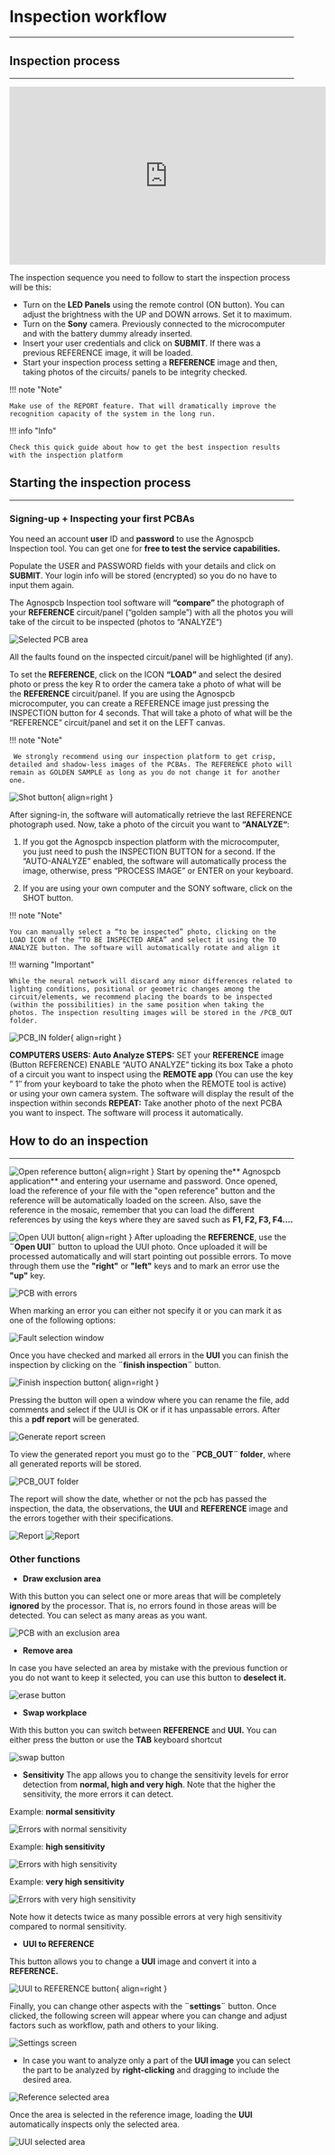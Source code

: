 # **Inspection workflow**
___

## **Inspection process**
___

<iframe width="560" height="315" src="https://www.youtube.com/embed/swKwjGZ7zQw" frameborder="0" allow="accelerometer; autoplay; encrypted-media; gyroscope; picture-in-picture" allowfullscreen></iframe>

The inspection sequence you need to follow to start the inspection process will be this:

- Turn on the **LED Panels** using the remote control (ON button). You can adjust the brightness with the UP and DOWN arrows. Set it to maximum.
- Turn on the **Sony** camera. Previously connected to the microcomputer and with the battery dummy already inserted.
- Insert your user credentials and click on **SUBMIT**. If there was a previous REFERENCE image, it will be loaded.
- Start your inspection process setting a **REFERENCE** image and then, taking photos of the circuits/ panels to be integrity checked.

!!! note "Note"

    Make use of the REPORT feature. That will dramatically improve the recognition capacity of the system in the long run.

!!! info "Info"

    Check this quick guide about how to get the best inspection results with the inspection platform


## **Starting the inspection process**
___

### **Signing-up + Inspecting your first PCBAs**

You need an account **user** ID and **password** to use the Agnospcb Inspection tool. You can get one for **free to test the service capabilities​.**

Populate the USER and PASSWORD fields with your details and click on **SUBMIT**. Your login info will be stored (encrypted) so you do no have to input them again.

The Agnospcb Inspection tool software will **“compare”** the photograph of your **REFERENCE** circuit/panel (“golden sample”) with all the photos you will take of the circuit to be inspected (photos to “ANALYZE“)

![Selected PCB area](assets/image.png)

All the faults found on the inspected circuit/panel will be highlighted (if any).

To set the **REFERENCE**, click on the ICON **“LOAD”** and select the desired photo or press the key R to order the camera take a photo of what will be the **REFERENCE** circuit/panel. If you are using the Agnospcb microcomputer, you can create a REFERENCE image just pressing the INSPECTION button for 4 seconds. That will take a photo of what will be the “REFERENCE” circuit/panel and set it on the LEFT canvas. 

!!! note "Note"

     We strongly recommend using our inspection platform to get crisp, detailed and shadow-less images of the PCBAs. The REFERENCE photo will remain as GOLDEN SAMPLE as long as you do not change it for another one. 

![Shot button](assets/shot-button.PNG){ align=right }

After signing-in, the software will automatically retrieve the last REFERENCE photograph used. Now, take a photo of the circuit you want to **“ANALYZE“**: 

1) If you got the Agnospcb inspection platform with the microcomputer, you just need to push the INSPECTION BUTTON for a second. If the “AUTO-ANALYZE” enabled, the software will automatically process the image, otherwise, press “PROCESS IMAGE” or ENTER on your keyboard. 

2) If you are using your own computer and the SONY software, click on the SHOT button.


!!! note "Note"

    You can manually select a “to be inspected” photo, clicking on the LOAD ICON of the “TO BE INSPECTED AREA” and select it using the TO ANALYZE button. The software will automatically rotate and align it

!!! warning "Important"

    While the neural network will discard any minor differences related to lighting conditions, positional or geometric changes among the circuit/elements, we recommend placing the boards to be inspected (within the possibilities) in the same position when taking the photos. The inspection resulting images will be stored in the /PCB_OUT folder.

![PCB_IN folder](assets/111.PNG){ align=right }

**COMPUTERS USERS: Auto Analyze STEPS:**
SET your **REFERENCE** image (Button REFERENCE)
ENABLE “AUTO ANALYZE” ticking its box
Take a photo of a circuit you want to inspect using the **REMOTE app** (You can use the key ” 1″ from your keyboard to take the photo when the REMOTE tool is active) or using your own camera system.
The software will display the result of the inspection within seconds
**REPEAT:** Take another photo of the next PCBA you want to inspect. The software will process it automatically.

## **How to do an inspection**
___

![Open reference button](assets/Open-reference.PNG){ align=right }
Start by opening the** Agnospcb application** and entering your username and password. Once opened, load the reference of your file with the "open reference" button and the reference will be automatically loaded on the screen. Also, save the reference in the mosaic, remember that you can load the different references by using the keys where they are saved such as **F1, F2, F3, F4....**

![Open UUI button](assets/Open-UUI.PNG){ align=right }
After uploading the **REFERENCE**, use the **¨Open UUI¨** button to upload the UUI photo. Once uploaded it will be processed automatically and will start pointing out possible errors. To move through them use the **"right"** or **"left"** keys and to mark an error use the **"up"** key.


![PCB with errors](assets/ERRORS.png)

When marking an error you can either not specify it or you can mark it as one of the following options:

![Fault selection window](assets/SELECT-FAULT.png)

Once you have checked and marked all errors in the **UUI** you can finish the inspection by clicking on the **¨finish inspection¨** button.

![Finish inspection button](assets/finish-inspection-button.png){ align=right }

Pressing the button will open a window where you can rename the file, add comments and select if the UUI is OK or if it has unpassable errors. After this a **pdf report** will be generated.

![Generate report screen](assets/GENERATE-REPORT.png)

To view the generated report you must go to the **¨PCB_OUT¨ folder**, where all generated reports will be stored.

![PCB_OUT folder](assets/PCB-OUT.png)

The report will show the date, whether or not the pcb has passed the inspection, the data, the observations, the **UUI** and **REFERENCE** image and the errors together with their specifications.

![Report](assets/REPORT1.png)
![Report](assets/REPORT2.png)

### **Other functions** 

- **Draw exclusion area**

With this button you can select one or more areas that will be completely **ignored** by the processor. That is, no errors found in those areas will be detected. You can select as many areas as you want. 

![PCB with an exclusion area](assets/exclusion-area.png)


- **Remove area**

In case you have selected an area by mistake with the previous function or you do not want to keep it selected, you can use this button to **deselect it.**

![erase button](assets/erase.PNG)

- **Swap workplace**

With this button you can switch between **REFERENCE** and **UUI.** You can either press the button or use the **TAB** keyboard shortcut

![swap button](assets/swap.PNG)

- **Sensitivity**
The app allows you to change the sensitivity levels for error detection from **normal, high and very high**. Note that the higher the sensitivity, the more errors it can detect.

Example: **normal sensitivity**

![Errors with normal sensitivity](assets/normal-sensitivity.png)

Example: **high sensitivity**

![Errors with high sensitivity](assets/high-sensitivity.png)

Example: **very high sensitivity**

![Errors with very high sensitivity](assets/very-high-sensitivity.png)

Note how it detects twice as many possible errors at very high sensitivity compared to normal sensitivity.

- **UUI to REFERENCE**

This button allows you to change a **UUI** image and convert it into a **REFERENCE.**

![UUI to REFERENCE button](assets/UUI-to-REF.png){ align=right }

Finally, you can change other aspects with the **¨settings¨** button. Once clicked, the following screen will appear where you can change and adjust factors such as workflow, path and others to your liking.

![Settings screen](assets/settings.2.png)

- In case you want to analyze only a part of the **UUI image** you can select the part to be analyzed by **right-clicking** and dragging to include the desired area.

![Reference selected area](assets/reference-area.png)

Once the area is selected in the reference image, loading the **UUI** automatically inspects only the selected area.

![UUI selected area](assets/UUI-area.png)